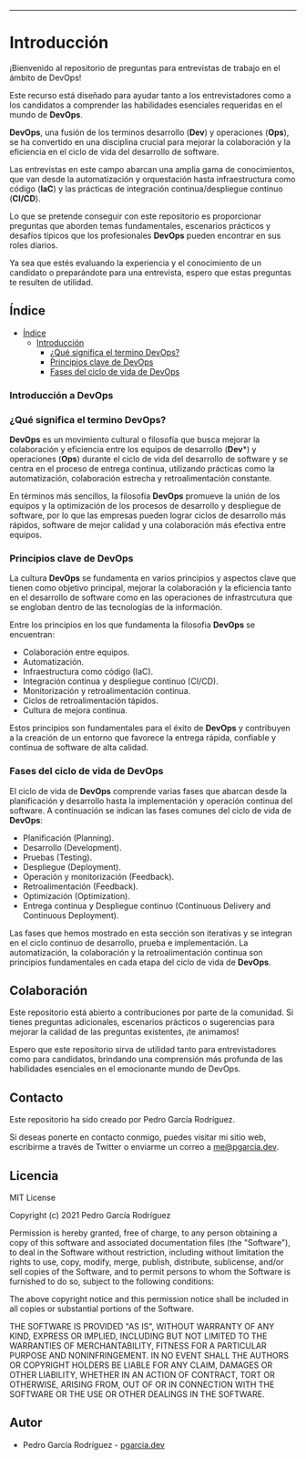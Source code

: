 ---

# Introducción

¡Bienvenido al repositorio de preguntas para entrevistas de trabajo en el ámbito de DevOps! 

Este recurso está diseñado para ayudar tanto a los entrevistadores como a los candidatos a comprender las habilidades esenciales requeridas en el mundo de **DevOps**.

**DevOps**, una fusión de los terminos desarrollo (**Dev**) y operaciones (**Ops**), se ha convertido en una disciplina crucial para mejorar la colaboración y la eficiencia en el ciclo de vida del desarrollo de software. 

Las entrevistas en este campo abarcan una amplia gama de conocimientos, que van desde la automatización y orquestación hasta infraestructura como código (**IaC**) y las prácticas de integración continua/despliegue continuo (**CI/CD**).

Lo que se pretende conseguir con este repositorio es proporcionar preguntas que aborden temas fundamentales, escenarios prácticos y desafíos típicos que los profesionales **DevOps** pueden encontrar en sus roles diarios.

Ya sea que estés evaluando la experiencia y el conocimiento de un candidato o preparándote para una entrevista, espero que estas preguntas te resulten de utilidad. 

## Índice

- [Índice](#índice)
  - [Introducción](#introduccion)
    - [¿Qué significa el termino DevOps?](#qué-es-devops)
    - [Principios clave de DevOps](#principios-clave-de-devops)
    - [Fases del ciclo de vida de DevOps](#fases-del-ciclo-de-vida-de-devops)

### Introducción a DevOps

### ¿Qué significa el termino DevOps?

**DevOps** es un movimiento cultural o filosofía que busca mejorar la colaboración y eficiencia entre los equipos de desarrollo (**Dev***) y operaciones (**Ops**) durante el ciclo de vida del desarrollo de software y se centra en el proceso de entrega continua, utilizando prácticas como la automatización, colaboración estrecha y retroalimentación constante.

En términos más sencillos, la filosofía **DevOps** promueve la unión de los equipos y la optimización de los procesos de desarrollo y despliegue de software, por lo que las empresas pueden lograr ciclos de desarrollo más rápidos, software de mejor calidad y una colaboración más efectiva entre equipos.

### Principios clave de DevOps
 
La cultura **DevOps** se fundamenta en varios principios y aspectos clave que tienen como objetivo principal, mejorar la colaboración y la eficiencia tanto en el desarrollo de software como en las operaciones de infrastrcutura que se engloban dentro de las tecnologías de la información. 

Entre los principios en los que fundamenta la filosofia **DevOps** se encuentran:

- Colaboración entre equipos.
- Automatización.
- Infraestructura como código (IaC).
- Integración continua y despliegue continuo (CI/CD).
- Monitorización y retroalimentación continua.
- Ciclos de retroalimentación tápidos.
- Cultura de mejora continua.

Estos principios son fundamentales para el éxito de **DevOps** y contribuyen a la creación de un entorno que favorece la entrega rápida, confiable y continua de software de alta calidad.

### Fases del ciclo de vida de DevOps

El ciclo de vida de **DevOps** comprende varias fases que abarcan desde la planificación y desarrollo hasta la implementación y operación continua del software. A continuación se indican las fases comunes del ciclo de vida de **DevOps**:

- Planificación (Planning).
- Desarrollo (Development).
- Pruebas (Testing).
- Despliegue (Deployment).
- Operación y monitorización (Feedback).
- Retroalimentación (Feedback).
- Optimización (Optimization).
- Entrega continua y Despliegue continuo (Continuous Delivery and Continuous Deployment).

Las fases que hemos mostrado en esta sección son iterativas y se integran en el ciclo continuo de desarrollo, prueba e implementación. La automatización, la colaboración y la retroalimentación continua son principios fundamentales en cada etapa del ciclo de vida de **DevOps**.

## Colaboración

Este repositorio está abierto a contribuciones por parte de la comunidad. Si tienes preguntas adicionales, escenarios prácticos o sugerencias para mejorar la calidad de las preguntas existentes, ¡te animamos!

Espero que este repositorio sirva de utilidad tanto para entrevistadores como para candidatos, brindando una comprensión más profunda de las habilidades esenciales en el emocionante mundo de DevOps.

## Contacto

Este repositorio ha sido creado por Pedro García Rodríguez.

Si deseas ponerte en contacto conmigo, puedes visitar mi sitio web, escribirme a través de Twitter o enviarme un correo a me@pgarcia.dev.

## Licencia

MIT License

Copyright (c) 2021 Pedro García Rodríguez

Permission is hereby granted, free of charge, to any person obtaining a copy
of this software and associated documentation files (the "Software"), to deal
in the Software without restriction, including without limitation the rights
to use, copy, modify, merge, publish, distribute, sublicense, and/or sell
copies of the Software, and to permit persons to whom the Software is
furnished to do so, subject to the following conditions:

The above copyright notice and this permission notice shall be included in all
copies or substantial portions of the Software.

THE SOFTWARE IS PROVIDED "AS IS", WITHOUT WARRANTY OF ANY KIND, EXPRESS OR
IMPLIED, INCLUDING BUT NOT LIMITED TO THE WARRANTIES OF MERCHANTABILITY,
FITNESS FOR A PARTICULAR PURPOSE AND NONINFRINGEMENT. IN NO EVENT SHALL THE
AUTHORS OR COPYRIGHT HOLDERS BE LIABLE FOR ANY CLAIM, DAMAGES OR OTHER
LIABILITY, WHETHER IN AN ACTION OF CONTRACT, TORT OR OTHERWISE, ARISING FROM,
OUT OF OR IN CONNECTION WITH THE SOFTWARE OR THE USE OR OTHER DEALINGS IN THE
SOFTWARE.

## Autor

- Pedro García Rodríguez - [pgarcia.dev](http://www.pgarcia.dev)
